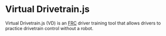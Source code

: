 # Virtual Drivetrain.js
Virtual Drivetrain.js (VD) is an [FRC](https://www.firstinspires.org/robotics/frc) driver training tool that allows drivers to practice drivetrain control without a robot. 
